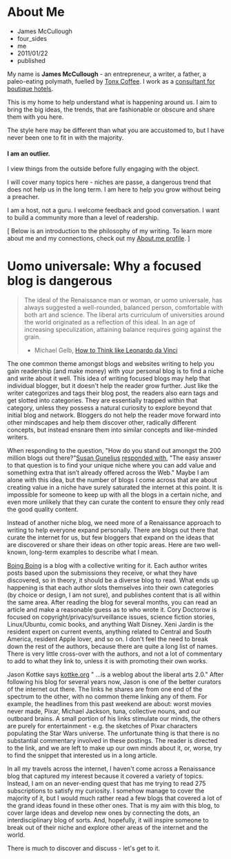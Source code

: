# About Me
- James McCullough
- four_sides
- me
- 2011/01/22
- published

My name is **James McCullough** - an entrepreneur, a writer, a father, a paleo-eating polymath, fuelled by [Tonx Coffee](http://foursides.ca/tonx-coffee-review "Tonx Coffee"). I work as a [consultant for boutique hotels](http://www.foursidesconsulting.com "Hotel Consultant | James McCullough").

This is my home to help understand what is happening around us. I aim to bring the big ideas, the trends, that are fashionable or obscure and share them with you here.

The style here may be different than what you are accustomed to, but I have never been one to fit in with the majority.

#### I am an outlier.

I view things from the outside before fully engaging with the object.

I will cover many topics here - niches are passe, a dangerous trend that does not help us in the long term. I am here to help you grow without being a preacher.

I am a host, not a guru. I welcome feedback and good conversation. I want to build a community more than a level of readership.

[ Below is an introduction to the philosophy of my writing. To learn more about me and my connections, check out my [About.me profile](http://www.about.me/jamesmccullough). ]

# Uomo universale: Why a focused blog is dangerous

> The ideal of the Renaissance man or woman, or uomo universale, has always suggested a well-rounded, balanced person, comfortable with both art and science. The liberal arts curriculum of universities around the world originated as a reflection of this ideal. In an age of increasing speculization, attaining balance requires going against the grain.
> 
> - Michael Gelb, [How to Think like Leonardo da Vinci](http://www.amazon.com/gp/product/0440508274/ref=as_li_ss_tl?ie=UTF8&camp=1789&creative=390957&creativeASIN=0440508274&linkCode=as2&tag=four0b-20 "How to Think Like Leonardo da Vinci | Michael Gelb")

The one common theme amongst blogs and websites writing to help you gain readership (and make money) with your personal blog is to find a niche and write about it well. This idea of writing focused blogs may help that individual blogger, but it doesn't help the reader grow further. Just like the writer categorizes and tags their blog post, the readers also earn tags and get slotted into categories. They are essentially trapped within that category, unless they possess a natural curiosity to explore beyond that initial blog and network. Bloggers do not help the reader move forward into other mindscapes and help them discover other, radically different concepts, but instead ensnare them into similar concepts and like-minded writers.

When responding to the question, "How do you stand out amongst the 200 million blogs out there?"[Susan Gunelius](http://keysplashcreative.com/) [responded with](http://www.personalbrandingblog.com/personal-branding-interview-2-susan-gunelius/), "The easy answer to that question is to find your unique niche where you can add value and something extra that isn’t already offered across the Web." Maybe I am alone with this idea, but the number of blogs I come across that are about creating value in a niche have surely saturated the internet at this point. It is impossible for someone to keep up with all the blogs in a certain niche, and even more unlikely that they can curate the content to ensure they only read the good quality content.

Instead of another niche blog, we need more of a Renaissance approach to writing to help everyone expand personally. There are blogs out there that curate the internet for us, but few bloggers that expand on the ideas that are discovered or share their ideas on other topic areas. Here are two well-known, long-term examples to describe what I mean.

[Boing Boing](http://www.boingboing.net/ "Boing Boing") is a blog with a collective writing for it. Each author writes posts based upon the submissions they receive, or what they have discovered, so in theory, it should be a diverse blog to read. What ends up happening is that each author slots themselves into their own categories (by choice or design, I am not sure), and publishes content that is all within the same area. After reading the blog for several months, you can read an article and make a reasonable guess as to who wrote it. Cory Doctorow is focused on copyright/privacy/surveillance issues, science fiction stories, Linux/Ubuntu, comic books, and anything Walt Disney. Xeni Jardin is the resident expert on current events, anything related to Central and South America, resident Apple lover, and so on. I don't feel the need to break down the rest of the authors, because there are quite a long list of names. There is very little cross-over with the authors, and not a lot of commentary to add to what they link to, unless it is with promoting their own works.

Jason Kottke says [kottke.org](http://www.kottke.org/) " ...is a weblog about the liberal arts 2.0." After following his blog for several years now, Jason is one of the better curators of the internet out there. The links he shares are from one end of the spectrum to the other, with no common theme linking any of them. For example, the headlines from this past weekend are about: worst movies never made, Pixar, Michael Jackson, tuna, collective nouns, and our outboard brains. A small portion of his links stimulate our minds, the others are purely for entertainment - e.g. the sketches of Pixar characters populating the Star Wars universe. The unfortunate thing is that there is no substantial commentary involved in these postings. The reader is directed to the link, and we are left to make up our own minds about it, or, worse, try to find the snippet that interested us in a long article.

In all my travels across the internet, I haven't come across a Renaissance blog that captured my interest because it covered a variety of topics. Instead, I am on an never-ending quest that has me trying to read 275 subscriptions to satisfy my curiosity. I somehow manage to cover the majority of it, but I would much rather read a few blogs that covered a lot of the grand ideas found in these other ones. That is my aim with this blog, to cover large ideas and develop new ones by connecting the dots, an interdisciplinary blog of sorts. And, hopefully, it will inspire someone to break out of their niche and explore other areas of the internet and the world. 

There is much to discover and discuss - let's get to it.
